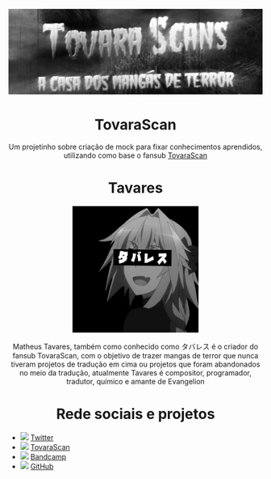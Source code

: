 ![TovarasScan](https://github.com/blueishot/TovarasScan/blob/main/Imagens/header_thmb.png?raw=true)
<h1 align="center">TovaraScan</h1>
<p align="center">Um projetinho sobre criação de mock para fixar conhecimentos aprendidos, utilizando como base o fansub <a href="http://tovarascans.blogspot.com/"> TovaraScan <a>
  <h1 align="center"> Tavares </h1> 
<p align="center"> <img src="https://github.com/blueishot/TovarasScan/blob/main/Imagens/PROFILE.jpg" width="250px"> </img> </p>
<p align="center"> Matheus Tavares, também como conhecido como タバレス é o criador do fansub TovaraScan, com o objetivo de trazer mangas de terror que nunca tiveram projetos de tradução em cima ou projetos que foram abandonados no meio da tradução, atualmente Tavares é compositor, programador, tradutor, químico e amante de Evangelion
  <h1 align="center"> Rede sociais e projetos </h1>

- <img src="https://logodownload.org/wp-content/uploads/2014/09/twitter-logo-4.png" width="18px"> </img> <a href="https://twitter.com/ta_vares1">Twitter </a>
- <img src="https://images-wixmp-ed30a86b8c4ca887773594c2.wixmp.com/f/1ffb340c-45b5-4137-8b12-98f2fe9645c6/de2dwbl-8f4119c6-3208-4a8b-9223-8754214cda62.png/v1/fill/w_323,h_466,strp/rei_ayanami_plush_toy__png__by_autism79_de2dwbl-fullview.png?token=eyJ0eXAiOiJKV1QiLCJhbGciOiJIUzI1NiJ9.eyJzdWIiOiJ1cm46YXBwOjdlMGQxODg5ODIyNjQzNzNhNWYwZDQxNWVhMGQyNmUwIiwiaXNzIjoidXJuOmFwcDo3ZTBkMTg4OTgyMjY0MzczYTVmMGQ0MTVlYTBkMjZlMCIsIm9iaiI6W1t7ImhlaWdodCI6Ijw9NDY2IiwicGF0aCI6IlwvZlwvMWZmYjM0MGMtNDViNS00MTM3LThiMTItOThmMmZlOTY0NWM2XC9kZTJkd2JsLThmNDExOWM2LTMyMDgtNGE4Yi05MjIzLTg3NTQyMTRjZGE2Mi5wbmciLCJ3aWR0aCI6Ijw9MzIzIn1dXSwiYXVkIjpbInVybjpzZXJ2aWNlOmltYWdlLm9wZXJhdGlvbnMiXX0.YFk56yVTUJ_I1ZS3VV9PnmzA7c5W00xZc7L171b9KF0" width="18px"> </img> <a href="http://tovarascans.blogspot.com/">TovaraScan</a>
- <img src="https://image.flaticon.com/icons/png/512/21/21496.png" width="18px"> </img> <a href="https://tabaresu.bandcamp.com/">Bandcamp</a>
- <img src="https://image.flaticon.com/icons/png/512/25/25231.png" width="18px"> </img> <a href="https://github.com/tavonha">GitHub</a>
